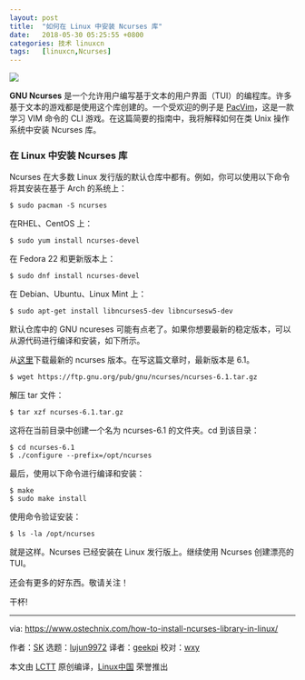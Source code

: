 ```yaml
---
layout: post
title:	"如何在 Linux 中安装 Ncurses 库"
date:	2018-05-30 05:25:55 +0800 
categories:	技术 linuxcn 
tags:	[linuxcn,Ncurses]
---
```



![](/Asserts/Images//attachment/album/201805/30/052558qxq9b12iz8qk8nqh.png)


**GNU Ncurses** 是一个允许用户编写基于文本的用户界面（TUI）的编程库。许多基于文本的游戏都是使用这个库创建的。一个受欢迎的例子是 [PacVim](https://www.ostechnix.com/pacvim-a-cli-game-to-learn-vim-commands/)，这是一款学习 VIM 命令的 CLI 游戏。在这篇简要的指南中，我将解释如何在类 Unix 操作系统中安装 Ncurses 库。


### 在 Linux 中安装 Ncurses 库


Ncurses 在大多数 Linux 发行版的默认仓库中都有。例如，你可以使用以下命令将其安装在基于 Arch 的系统上：



```
$ sudo pacman -S ncurses

```

在RHEL、CentOS 上：



```
$ sudo yum install ncurses-devel

```

在 Fedora 22 和更新版本上：



```
$ sudo dnf install ncurses-devel

```

在 Debian、Ubuntu、Linux Mint 上：



```
$ sudo apt-get install libncurses5-dev libncursesw5-dev

```

默认仓库中的 GNU ncureses 可能有点老了。如果你想要最新的稳定版本，可以从源代码进行编译和安装，如下所示。


从[这里](https://ftp.gnu.org/pub/gnu/ncurses/)下载最新的 ncurses 版本。在写这篇文章时，最新版本是 6.1。



```
$ wget https://ftp.gnu.org/pub/gnu/ncurses/ncurses-6.1.tar.gz

```

解压 tar 文件：



```
$ tar xzf ncurses-6.1.tar.gz

```

这将在当前目录中创建一个名为 ncurses-6.1 的文件夹。cd 到该目录：



```
$ cd ncurses-6.1
$ ./configure --prefix=/opt/ncurses

```

最后，使用以下命令进行编译和安装：



```
$ make
$ sudo make install

```

使用命令验证安装：



```
$ ls -la /opt/ncurses

```

就是这样。Ncurses 已经安装在 Linux 发行版上。继续使用 Ncurses 创建漂亮的 TUI。


还会有更多的好东西。敬请关注！


干杯!




---


via: <https://www.ostechnix.com/how-to-install-ncurses-library-in-linux/>


作者：[SK](https://www.ostechnix.com/author/sk/) 选题：[lujun9972](https://github.com/lujun9972) 译者：[geekpi](https://github.com/geekpi) 校对：[wxy](https://github.com/wxy)


本文由 [LCTT](https://github.com/LCTT/TranslateProject) 原创编译，[Linux中国](https://linux.cn/) 荣誉推出
